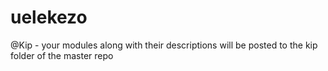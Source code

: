 # uelekezo
@Kip - your modules along with their descriptions will be posted to the kip folder of the master repo
